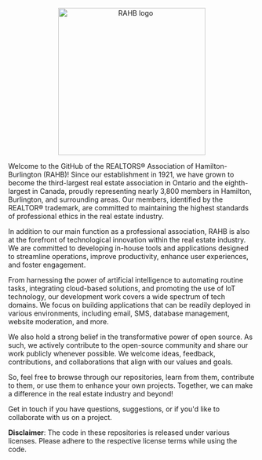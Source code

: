 <p align="center">
<img src="https://s1.cdn.rahb.ca/rahbca/wp-content/uploads/2023/01/rahb_logo.png" alt="RAHB logo" width="300" />
</p>
Welcome to the GitHub of the REALTORS® Association of Hamilton-Burlington (RAHB)! Since our establishment in 1921, we have grown to become the third-largest real estate association in Ontario and the eighth-largest in Canada, proudly representing nearly 3,800 members in Hamilton, Burlington, and surrounding areas. Our members, identified by the REALTOR® trademark, are committed to maintaining the highest standards of professional ethics in the real estate industry.

In addition to our main function as a professional association, RAHB is also at the forefront of technological innovation within the real estate industry. We are committed to developing in-house tools and applications designed to streamline operations, improve productivity, enhance user experiences, and foster engagement. 

From harnessing the power of artificial intelligence to automating routine tasks, integrating cloud-based solutions, and promoting the use of IoT technology, our development work covers a wide spectrum of tech domains. We focus on building applications that can be readily deployed in various environments, including email, SMS, database management, website moderation, and more.

We also hold a strong belief in the transformative power of open source. As such, we actively contribute to the open-source community and share our work publicly whenever possible. We welcome ideas, feedback, contributions, and collaborations that align with our values and goals.

So, feel free to browse through our repositories, learn from them, contribute to them, or use them to enhance your own projects. Together, we can make a difference in the real estate industry and beyond!

Get in touch if you have questions, suggestions, or if you'd like to collaborate with us on a project.

**Disclaimer**: The code in these repositories is released under various licenses. Please adhere to the respective license terms while using the code.
